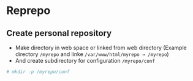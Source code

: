 # Reprepo
## Create personal repository

 - Make directory in web space or linked from web directory (Example directory `/myrepo` and linke `/var/www/html/myrepo → /myrepo`)
 - And create subdirectory for configuration `/myrepo/conf`

```bash
# mkdir -p /myrepo/conf
```


